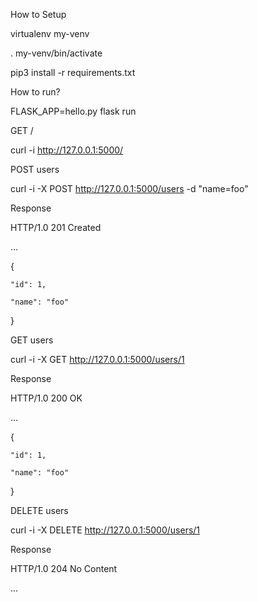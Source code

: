 How to Setup

virtualenv my-venv

. my-venv/bin/activate

pip3 install -r requirements.txt


How to run?

FLASK_APP=hello.py flask run


GET /

curl -i http://127.0.0.1:5000/


POST users

curl -i -X POST http://127.0.0.1:5000/users -d "name=foo"


Response

HTTP/1.0 201 Created

...

{

    "id": 1,
    
    "name": "foo"
    
}


GET users

curl -i -X GET http://127.0.0.1:5000/users/1 


Response

HTTP/1.0 200 OK

...

{

    "id": 1,
    
    "name": "foo"
    
}


DELETE users

curl -i -X DELETE http://127.0.0.1:5000/users/1 

Response

HTTP/1.0 204 No Content

...

